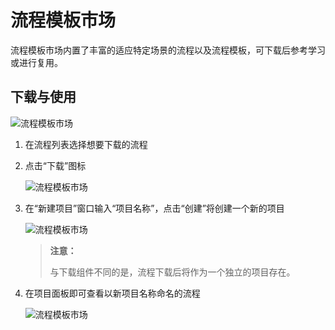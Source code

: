 # 流程模板市场

流程模板市场内置了丰富的适应特定场景的流程以及流程模板，可下载后参考学习或进行复用。

## 下载与使用

![流程模板市场](https://docimages.blob.core.chinacloudapi.cn/images/Studio/Market/flowmarket20201019.png)

1. 在流程列表选择想要下载的流程
2. 点击“下载”图标

    ![流程模板市场](https://docimages.blob.core.chinacloudapi.cn/images/Studio/Market/flowmarketdown20201019.png)

3. 在“新建项目”窗口输入“项目名称”，点击“创建”将创建一个新的项目

    ![流程模板市场](https://docimages.blob.core.chinacloudapi.cn/images/Studio/Market/newitem20201019.png)

    > **注意：**
    >
    > 与下载组件不同的是，流程下载后将作为一个独立的项目存在。

4. 在项目面板即可查看以新项目名称命名的流程

    ![流程模板市场](https://docimages.blob.core.chinacloudapi.cn/images/Studio/Market/newitemdone20201019.png)
